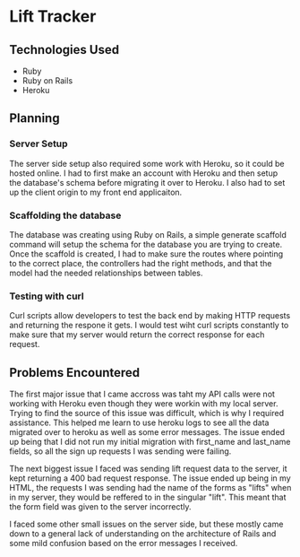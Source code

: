 # Lift Tracker

## Technologies Used
  * Ruby
  * Ruby on Rails
  * Heroku

## Planning

### Server Setup

The server side setup also required some work with Heroku, so it could be hosted
online. I had to first make an account with Heroku and then setup the database's
schema before migrating it over to Heroku. I also had to set up the client origin
to my front end applicaiton.

### Scaffolding the database

The database was creating using Ruby on Rails, a simple generate scaffold command
will setup the schema for the database you are trying to create. Once the scaffold
is created, I had to make sure the routes where pointing to the correct place,
the controllers had the right methods, and that the model had the needed
relationships between tables.

### Testing with curl

Curl scripts allow developers to test the back end by making HTTP requests and
returning the respone it gets. I would test wiht curl scripts constantly to make
sure that my server would return the correct response for each request.

## Problems Encountered

The first major issue that I came accross was taht my API calls were not working
with Heroku even though they were workin with my local server. Trying to find the
source of this issue was difficult, which is why I required assistance. This
helped me learn to use heroku logs to see all the data migrated over to heroku
as well as some error messages. The issue ended up being that I did not run my
initial migration with first_name and last_name fields, so all the sign up
requests I was sending were failing.

The next biggest issue I faced was sending lift request data to the server, it kept
returning a 400 bad request response. The issue ended up being in my HTML, the
requests I was sending had the name of the forms as "lifts" when in my server,
they would be reffered to in the singular "lift". This meant that the form field
was given to the server incorrectly.

I faced some other small issues on the server side, but these mostly came down to a
general lack of understanding on the architecture of Rails and some mild confusion
based on the error messages I received.
